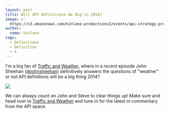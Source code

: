 ```yaml
---
layout: post
title: Will API Definitions Be Big in 2014?
image: >-
  https://s3.amazonaws.com/kinlane-productions2/events/api-strategy-practice-conference/apistrat-john-sheehan.jpg
author:
  name: kinlane
tags:
  - Definitions
  - Definition
  - 4
---
```

I'm a big fan of [Traffic and Weather](http://trafficandweather.io/), where in a recent episode John Sheehan ([@johnsheehan](https://twitter.com/johnsheehan)) definitively answers the questions of "weather" or not API definitions will be a big thing 2014?

![](https://s3.amazonaws.com/kinlane-productions2/john-sheehan/apistrat-john-sheehan-no.jpg)

We can always count on John and Steve to clear things up! Make sure and head over to [Traffic and Weather](http://trafficandweather.io/) and tune in for the latest in commentary from the API space.